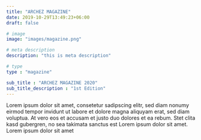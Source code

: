 ```yaml
---
title: "ARCHEZ MAGAZINE"
date: 2019-10-29T13:49:23+06:00
draft: false

# image
image: "images/magazine.png"

# meta description
description: "this is meta description"

# type
type : "magazine"

sub_title : "ARCHEZ MAGAZINE 2020"
sub_title_description : "1st Edition"
---
```


Lorem ipsum dolor sit amet, consetetur sadipscing elitr, sed diam nonumy eirmod tempor invidunt ut labore et dolore magna aliquyam erat, sed diam voluptua. At vero eos et accusam et justo duo dolores et ea rebum. Stet clita kasd gubergren, no sea takimata sanctus est Lorem ipsum dolor sit amet. Lorem ipsum dolor sit amet
